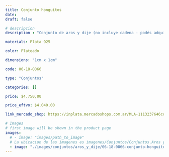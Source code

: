 ```yaml
---
title: Conjunto honguitos
date: 
draft: false

# descripcion
description : "Conjunto de aros y dije (no incluye cadena - podés adquirirla aparte). En plata 925 y strass."

materials: Plata 925

color: Plateado

dimensions: "1cm x 1cm"

code: 06-18-0866

type: "Conjuntos"

categories: []

price: $4.750,00

price_eftvo: $4.040,00

link_mercado_shop: https://inplata.mercadoshops.com.ar/MLA-1113237646conjuntos-aros-y-dije-honguitos-_JM

# Images
# first image will be shown in the product page
images:
  # - image: "images/path_to_image"
  # La ubicacion de las imagenes es imagenes/Conjuntos/Conjuntos.Aros y Dije/06-18-0866-conjunto-honguitos
  - image: "./images/conjuntos/aros_y_dije/06-18-0866-conjunto-honguitos.jpg"
---
```

